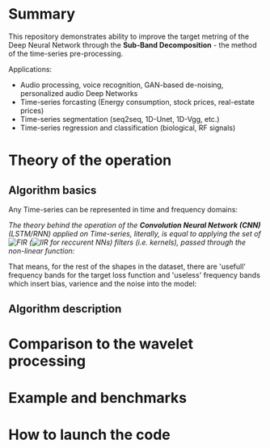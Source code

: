 # Summary

This repository demonstrates ability to improve the target metring of the Deep Neural Network through the **Sub-Band Decomposition** - the method of the time-series pre-processing.

Applications:

* Audio processing, voice recognition, GAN-based de-noising, personalized audio Deep Networks
* Time-series forcasting (Energy consumption, stock prices, real-estate prices)
* Time-series segmentation (seq2seq, 1D-Unet, 1D-Vgg, etc.)
* Time-series regression and classification (biological, RF signals)

# Theory of the operation

## Algorithm basics

Any Time-series can be represented in time and frequency domains:



_The theory behind the operation of the **Convolution Neural Network (CNN)** (LSTM/RNN) applied on Time-series, literally, is equal to applying the set of ![FIR](https://en.wikipedia.org/wiki/Finite_impulse_response) (![IIR](https://en.wikipedia.org/wiki/Infinite_impulse_response) for reccurent NNs) filters (i.e. kernels), passed through the non-linear function:_



That means, for the rest of the shapes in the dataset, there are 'usefull' frequency bands for the target loss function and 'useless' frequency bands which insert bias, varience and the noise into the model:



## Algorithm description


# Comparison to the wavelet processing



# Example and benchmarks



# How to launch the code
